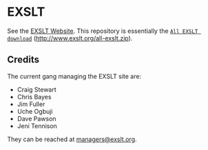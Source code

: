 EXSLT
=====

See the [EXSLT Website](http://www.exslt.org/). This repository is essentially the [`All EXSLT download`](http://www.exslt.org/all-exslt.zip) (http://www.exslt.org/all-exslt.zip).

## Credits
The current gang managing the EXSLT site are:

- Craig Stewart
- Chris Bayes
- Jim Fuller
- Uche Ogbuji
- Dave Pawson
- Jeni Tennison

They can be reached at [managers@exslt.org](mailto:managers@exslt.org).